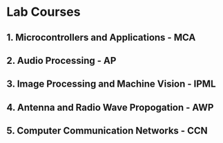 # **Lab Courses**                                                                                                               

## 1. Microcontrollers and Applications - MCA
## 2. Audio Processing - AP
## 3. Image Processing and Machine Vision - IPML
## 4. Antenna and Radio Wave Propogation - AWP
## 5. Computer Communication Networks - CCN
